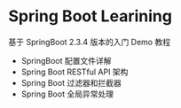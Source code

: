 # Spring Boot Learining

基于 SpringBoot 2.3.4 版本的入门 Demo 教程

- SpringBoot 配置文件详解
- Spring Boot RESTful API 架构
- Spring Boot 过滤器和拦截器
- Spring Boot 全局异常处理